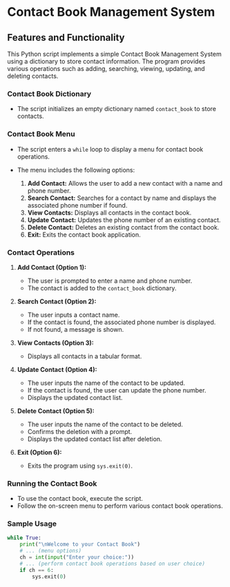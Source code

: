 # Contact Book Management System

## Features and Functionality

This Python script implements a simple Contact Book Management System using a dictionary to store contact information. The program provides various operations such as adding, searching, viewing, updating, and deleting contacts.

### Contact Book Dictionary

- The script initializes an empty dictionary named `contact_book` to store contacts.

### Contact Book Menu

- The script enters a `while` loop to display a menu for contact book operations.

- The menu includes the following options:
  1. **Add Contact:** Allows the user to add a new contact with a name and phone number.
  2. **Search Contact:** Searches for a contact by name and displays the associated phone number if found.
  3. **View Contacts:** Displays all contacts in the contact book.
  4. **Update Contact:** Updates the phone number of an existing contact.
  5. **Delete Contact:** Deletes an existing contact from the contact book.
  6. **Exit:** Exits the contact book application.

### Contact Operations

1. **Add Contact (Option 1):**
   - The user is prompted to enter a name and phone number.
   - The contact is added to the `contact_book` dictionary.

2. **Search Contact (Option 2):**
   - The user inputs a contact name.
   - If the contact is found, the associated phone number is displayed.
   - If not found, a message is shown.

3. **View Contacts (Option 3):**
   - Displays all contacts in a tabular format.

4. **Update Contact (Option 4):**
   - The user inputs the name of the contact to be updated.
   - If the contact is found, the user can update the phone number.
   - Displays the updated contact list.

5. **Delete Contact (Option 5):**
   - The user inputs the name of the contact to be deleted.
   - Confirms the deletion with a prompt.
   - Displays the updated contact list after deletion.

6. **Exit (Option 6):**
   - Exits the program using `sys.exit(0)`.

### Running the Contact Book

- To use the contact book, execute the script.
- Follow the on-screen menu to perform various contact book operations.

### Sample Usage

```python
while True:
    print("\nWelcome to your Contact Book")
    # ... (menu options)
    ch = int(input("Enter your choice:"))
    # ... (perform contact book operations based on user choice)
    if ch == 6:
        sys.exit(0)
